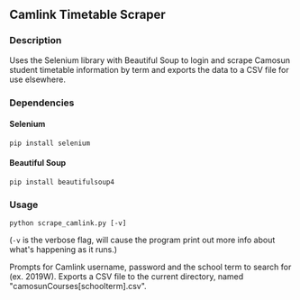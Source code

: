 ## Camlink Timetable Scraper

### Description

Uses the Selenium library with Beautiful Soup to login and scrape Camosun student timetable information by term and exports the data to a CSV file for use elsewhere.

### Dependencies

#### Selenium

```pip install selenium```

#### Beautiful Soup

```pip install beautifulsoup4```

### Usage

```python scrape_camlink.py [-v]```

(```-v``` is the verbose flag, will cause the program print out more info about what's happening as it runs.)

Prompts for Camlink username, password and the school term to search for (ex. 2019W). Exports a CSV file to the current directory, named "camosunCourses[schoolterm].csv".






